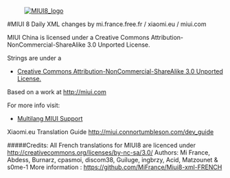 <dl><dd><a href="http://mi.france.free.fr" target="_blank"><img src="http://i.imgur.com/8mHvQNw.png" border="0" alt="MIUI8_logo"></a></dd></dl>




#MIUI 8 Daily XML changes by mi.france.free.fr / xiaomi.eu / miui.com

MIUI China is licensed under a Creative Commons Attribution-NonCommercial-ShareAlike 3.0 Unported License.

Strings are under a 
- [Creative Commons Attribution-NonCommercial-ShareAlike 3.0 Unported License.](http://creativecommons.org/licenses/by-nc-sa/3.0/)

Based on a work at http://miui.com

For more info visit:
- [Multilang MIUI Support](http://xiaomi.eu) 

Xiaomi.eu Translation Guide http://miui.connortumbleson.com/dev_guide


#####Credits:
All French translations for MIUI8 are licenced under http://creativecommons.org/licenses/by-nc-sa/3.0/
Authors: Mi France, Abdess, Burnarz, cpasmoi, discom38, Guiluge, ingbrzy, Acid, Matzounet & s0me-1
More information : https://github.com/MiFrance/Miui8-xml-FRENCH
